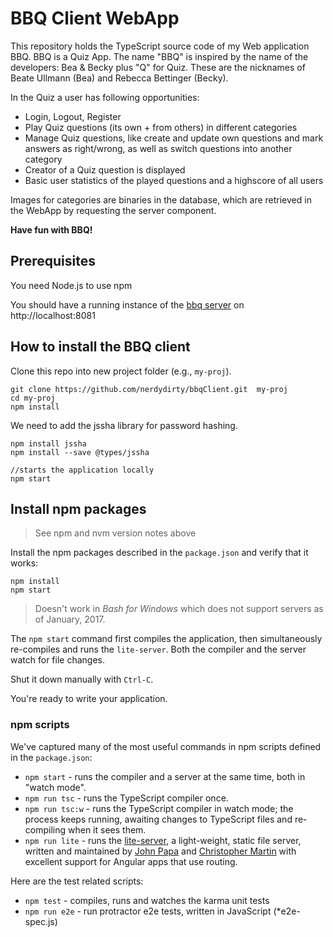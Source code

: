 # BBQ Client WebApp


This repository holds the TypeScript source code of my Web application BBQ. BBQ is a Quiz App. The name "BBQ" is 
inspired by the name of the developers: Bea & Becky plus "Q" for Quiz. These are the nicknames of Beate Ullmann (Bea) and 
Rebecca Bettinger (Becky).

In the Quiz a user has following opportunities:
- Login, Logout, Register
- Play Quiz questions (its own + from others) in different categories
- Manage Quiz questions, like create and update own questions and mark answers as right/wrong, as well as switch 
questions into another category
- Creator of a Quiz question is displayed
- Basic user statistics of the played questions and a highscore of all users

Images for categories are binaries in the database, which are retrieved in the WebApp by requesting the 
server component.

**Have fun with BBQ!**

## Prerequisites
You need Node.js to use npm

You should have a running instance of the [bbq server](https://github.com/beckybettinger/bbq) 
on http://localhost:8081

## How to install the BBQ client

Clone this repo into new project folder (e.g., `my-proj`).
```shell
git clone https://github.com/nerdydirty/bbqClient.git  my-proj
cd my-proj
npm install
```
We need to add the jssha library for password hashing.
```shell
npm install jssha
npm install --save @types/jssha

//starts the application locally
npm start
```
## Install npm packages

> See npm and nvm version notes above

Install the npm packages described in the `package.json` and verify that it works:

```shell
npm install
npm start
```

>Doesn't work in _Bash for Windows_ which does not support servers as of January, 2017.

The `npm start` command first compiles the application, 
then simultaneously re-compiles and runs the `lite-server`.
Both the compiler and the server watch for file changes.

Shut it down manually with `Ctrl-C`.

You're ready to write your application.

### npm scripts

We've captured many of the most useful commands in npm scripts defined in the `package.json`:

* `npm start` - runs the compiler and a server at the same time, both in "watch mode".
* `npm run tsc` - runs the TypeScript compiler once.
* `npm run tsc:w` - runs the TypeScript compiler in watch mode; the process keeps running, awaiting changes to TypeScript files and re-compiling when it sees them.
* `npm run lite` - runs the [lite-server](https://www.npmjs.com/package/lite-server), a light-weight, static file server, written and maintained by
[John Papa](https://github.com/johnpapa) and
[Christopher Martin](https://github.com/cgmartin)
with excellent support for Angular apps that use routing.

Here are the test related scripts:
* `npm test` - compiles, runs and watches the karma unit tests
* `npm run e2e` - run protractor e2e tests, written in JavaScript (*e2e-spec.js)

